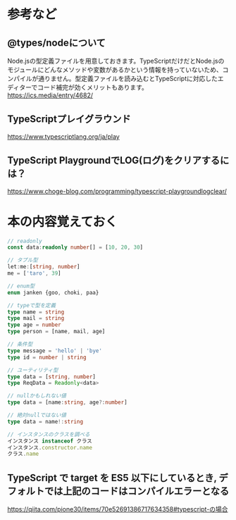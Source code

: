 # 参考など

## @types/nodeについて
Node.jsの型定義ファイルを用意しておきます。TypeScriptだけだとNode.jsのモジュールにどんなメソッドや変数があるかという情報を持っていないため、コンパイルが通りません。型定義ファイルを読み込むとTypeScriptに対応したエディターでコード補完が効くメリットもあります。
https://ics.media/entry/4682/

## TypeScriptプレイグラウンド
https://www.typescriptlang.org/ja/play

## TypeScript PlaygroundでLOG(ログ)をクリアするには？
https://www.choge-blog.com/programming/typescript-playgroundlogclear/


# 本の内容覚えておく
``` typescript
// readonly
const data:readonly number[] = [10, 20, 30]

// タプル型
let:me:[string, number]
me = ['taro', 39]

// enum型
enum janken {goo, choki, paa}

// typeで型を定義
type name = string
type mail = string
type age = number
type person = [name, mail, age]

// 条件型
type message = 'hello' | 'bye'
type id = number | string

// ユーティリティ型
type data = [string, number]
type ReqData = Readonly<data>

// nullかもしれない値
type data = [name:string, age?:number]

// 絶対nullではない値
type data = name!:string

// インスタンスのクラスを調べる
インスタンス instanceof クラス
インスタンス.constructor.name
クラス.name
```

## TypeScript で target を ES5 以下にしているとき, デフォルトでは上記のコードはコンパイルエラーとなる
https://qiita.com/pione30/items/70e52691386717634358#typescript-の場合